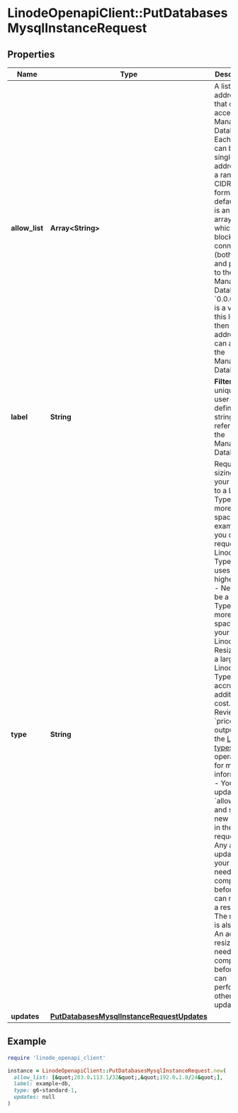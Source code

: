 # LinodeOpenapiClient::PutDatabasesMysqlInstanceRequest

## Properties

| Name | Type | Description | Notes |
| ---- | ---- | ----------- | ----- |
| **allow_list** | **Array&lt;String&gt;** | A list of IP addresses that can access the Managed Database. Each item can be a single IP address or a range in CIDR format.  By default, this is an empty array (&#x60;[]&#x60;), which blocks all connections (both public and private) to the Managed Database.  If &#x60;0.0.0.0/0&#x60; is a value in this list, then all IP addresses can access the Managed Database. | [optional] |
| **label** | **String** | __Filterable__ A unique, user-defined string referring to the Managed Database. | [optional] |
| **type** | **String** | Request re-sizing of your cluster to a Linode Type with more disk space. For example, you could request a Linode Type that uses a higher plan.  - Needs to be a Linode Type with more disk space than your current Linode.  - Resizing to a larger Linode Type can accrue additional cost. Review the &#x60;price&#x60; output in the [List types](https://techdocs.akamai.com/linode-api/reference/get-linode-types) operation for more information.  - You can&#39;t update the &#x60;allow_list&#x60; and set a new &#x60;type&#x60; in the same request.  - Any active updates to your cluster need to complete before you can request a resize. The reverse is also true: An active resizing needs to complete before you can perform any other update. | [optional] |
| **updates** | [**PutDatabasesMysqlInstanceRequestUpdates**](PutDatabasesMysqlInstanceRequestUpdates.md) |  | [optional] |

## Example

```ruby
require 'linode_openapi_client'

instance = LinodeOpenapiClient::PutDatabasesMysqlInstanceRequest.new(
  allow_list: [&quot;203.0.113.1/32&quot;,&quot;192.0.1.0/24&quot;],
  label: example-db,
  type: g6-standard-1,
  updates: null
)
```

